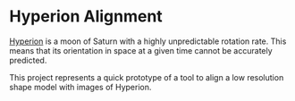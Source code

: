 # Hyperion Alignment
[Hyperion](https://en.wikipedia.org/wiki/Hyperion_\(moon\)) is a moon of Saturn with a highly unpredictable rotation rate.  This means that its orientation in space at a given time cannot be accurately predicted.

This project represents a quick prototype of a tool to align a low resolution shape model with images of Hyperion.
